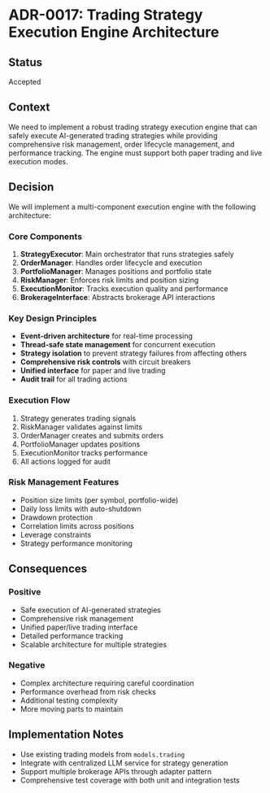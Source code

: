 # ADR-0017: Trading Strategy Execution Engine Architecture

## Status
Accepted

## Context
We need to implement a robust trading strategy execution engine that can safely execute AI-generated trading strategies while providing comprehensive risk management, order lifecycle management, and performance tracking. The engine must support both paper trading and live execution modes.

## Decision
We will implement a multi-component execution engine with the following architecture:

### Core Components
1. **StrategyExecutor**: Main orchestrator that runs strategies safely
2. **OrderManager**: Handles order lifecycle and execution
3. **PortfolioManager**: Manages positions and portfolio state
4. **RiskManager**: Enforces risk limits and position sizing
5. **ExecutionMonitor**: Tracks execution quality and performance
6. **BrokerageInterface**: Abstracts brokerage API interactions

### Key Design Principles
- **Event-driven architecture** for real-time processing
- **Thread-safe state management** for concurrent execution
- **Strategy isolation** to prevent strategy failures from affecting others
- **Comprehensive risk controls** with circuit breakers
- **Unified interface** for paper and live trading
- **Audit trail** for all trading actions

### Execution Flow
1. Strategy generates trading signals
2. RiskManager validates against limits
3. OrderManager creates and submits orders
4. PortfolioManager updates positions
5. ExecutionMonitor tracks performance
6. All actions logged for audit

### Risk Management Features
- Position size limits (per symbol, portfolio-wide)
- Daily loss limits with auto-shutdown
- Drawdown protection
- Correlation limits across positions
- Leverage constraints
- Strategy performance monitoring

## Consequences

### Positive
- Safe execution of AI-generated strategies
- Comprehensive risk management
- Unified paper/live trading interface
- Detailed performance tracking
- Scalable architecture for multiple strategies

### Negative
- Complex architecture requiring careful coordination
- Performance overhead from risk checks
- Additional testing complexity
- More moving parts to maintain

## Implementation Notes
- Use existing trading models from `models.trading`
- Integrate with centralized LLM service for strategy generation
- Support multiple brokerage APIs through adapter pattern
- Comprehensive test coverage with both unit and integration tests